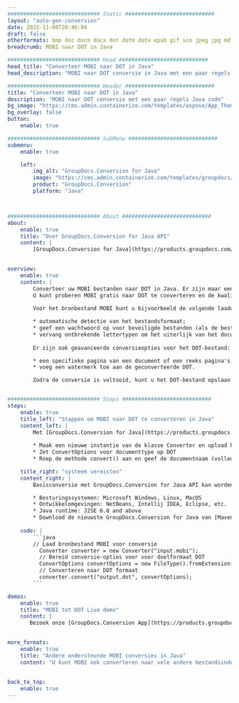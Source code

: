 ```yaml
---
############################# Static ############################
layout: "auto-gen-conversion"
date: 2022-11-08T20:46:04
draft: false
otherformats: bmp doc docm docx dot dotm dotx epub gif ico jpeg jpg md odt ott pdf png psd rtf tex tif tiff txt xps
breadcrumb: MOBI naar DOT in Java

############################# Head ############################
head_title: "Converteer MOBI naar DOT in Java"
head_description: "MOBI naar DOT conversie in Java met een paar regels code. Converteer meer dan 160 bestandsindelingen met de GroupDocs-documentconversie-API voor Java"

############################# Header ############################
title: "Converteer MOBI naar DOT in Java"
description: "MOBI naar DOT conversie met een paar regels Java code"
bg_image: "https://cms.admin.containerize.com/templates/aspose/App_Themes/V3/images/bg/header1.png"
bg_overlay: false
button:
    enable: true

############################# SubMenu ############################
submenu:
    enable: true

    left:
        img_alt: "GroupDocs.Conversion for Java"
        image: "https://cms.admin.containerize.com/templates/groupdocs/images/product-logos/90x90-noborder/groupdocs-conversion-java.png"
        product: "GroupDocs.Conversion"
        platform: "Java"



############################# About ############################
about:
    enable: true
    title: "Over GroupDocs.Conversion for Java API"
    content: |
        [GroupDocs.Conversion for Java](https://products.groupdocs.com/conversion/java/) is een geavanceerde conversie-API voor bestandsindelingen voor het converteren tussen populaire afbeeldings- en documentindelingen zoals Microsoft Office, OpenDocument, PDF, HTML, e-mail, CAD. en nog veel meer met slechts een paar regels code. De native API detecteert automatisch de formaten van de originele documenten en biedt veel opties voor het aanpassen van de geconverteerde documenten. Naast de functie om informatie uit een document te extraheren, ondersteunt het standaard ook het cachen van de conversieresultaten naar de lokale schijf. Elk type cacheopslag kan echter worden ondersteund door de juiste interfaces te implementeren - Amazon S3, Dropbox, Google Drive, Windows Azure, Reddis of andere.
    

overview:
    enable: true
    content: |
        Converteer uw MOBI bestanden naar DOT in Java. Er zijn maar een paar regels Java code nodig op elk platform naar keuze, zoals Windows, Linux, macOS.
        U kunt proberen MOBI gratis naar DOT te converteren en de kwaliteit van de conversieresultaten te evalueren. Naast eenvoudige scripts voor bestandsconversie, kunt u meer geavanceerde opties proberen voor het laden van het MOBI-bronbestand en het opslaan van de DOT-uitvoer. 
        
        Voor het bronbestand MOBI kunt u bijvoorbeeld de volgende laadopties gebruiken:

        * automatische detectie van het bestandsformaat;
        * geef een wachtwoord op voor beveiligde bestanden (als de bestandsindeling dit ondersteunt);
        * vervang ontbrekende lettertypen om het uiterlijk van het document te behouden.
        
        Er zijn ook geavanceerde conversieopties voor het DOT-bestand:

        * een specifieke pagina van een document of een reeks pagina's converteren;
        * voeg een watermerk toe aan de geconverteerde DOT.

        Zodra de conversie is voltooid, kunt u het DOT-bestand opslaan in uw lokale bestandspad of in opslag van derden, zoals FTP, Amazon S3, Google Drive, Dropbox enz. Let op - om MOBI te converteren tot DOT, hoeft u geen extra software te installeren, zoals MS Office, Open Office, Adobe Acrobat Reader etc.


############################# Steps ############################
steps:
    enable: true
    title_left: "Stappen om MOBI naar DOT te converteren in Java"
    content_left: |
        Met [GroupDocs.Conversion for Java](https://products.groupdocs.com/conversion/java/) kunnen ontwikkelaars het MOBI-bestand eenvoudig converteren naar DOT met een paar regels code.
        
        * Maak een nieuwe instantie van de klasse Converter en upload het bestand MOBI met het volledige pad
        * Zet ConvertOptions voor documenttype op DOT
        * Roep de methode convert() aan en geef de documentnaam (volledig pad) en formaat (DOT) door als parameter

    title_right: "systeem vereisten"
    content_right: |
        Basisconversie met GroupDocs.Conversion for Java API kan worden gedaan met slechts een paar regels code. Onze API's worden ondersteund op alle belangrijke platforms en besturingssystemen. Voordat u de onderstaande code uitvoert, moet u ervoor zorgen dat de volgende vereisten op uw systeem zijn geïnstalleerd.

        * Besturingssystemen: Microsoft Windows, Linux, MacOS
        * Ontwikkelomgevingen: NetBeans, Intellij IDEA, Eclipse, etc.
        * Java runtime: J2SE 6.0 and above
        * Download de nieuwste GroupDocs.Conversion for Java van [Maven](https://repository.groupdocs.com/webapp/#/artifacts/browse/tree/General/repo/com/groupdocs/groupdocs-conversion)
         
    code: |
        ```java    
        // Laad bronbestand MOBI voor conversie
          Converter converter = new Converter("input.mobi");
          // Bereid conversie-opties voor voor doelformaat DOT
          ConvertOptions convertOptions = new FileType().fromExtension("dot").getConvertOptions();
          // Converteren naar DOT formaat
          converter.convert("output.dot", convertOptions);
        ```

demos:
    enable: true
    title: "MOBI tot DOT Live demo"
    content: |
       Bezoek onze [GroupDocs.Conversion App](https://products.groupdocs.app/conversion/family) website en probeer MOBI naar DOT conversie nu. De gratis demo heeft de volgende voordelen:
          

more_formats:
    enable: true
    title: "Andere ondersteunde MOBI conversies in Java"
    content: "U kunt MOBI ook converteren naar vele andere bestandsindelingen. Zie de lijst hieronder."
       
       
back_to_top:
    enable: true
---
```

